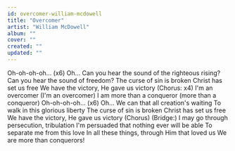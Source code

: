 ```yaml
---
id: overcomer-william-mcdowell
title: "Overcomer"
artist: "William McDowell"
album: ""
cover: ""
created: ""
updated: ""
---
```


Oh-oh-oh-oh... (x6) Oh...
Can you hear the sound of the righteous rising?
Can you hear the sound of freedom?
The curse of sin is broken
Christ has set us free
We have the victory, He gave us victory
(Chorus: x4)
I'm an overcomer (I'm an overcomer)
I am more than a conqueror (more than a conqueror)
Oh-oh-oh-oh... (x6) Oh...
We can that all creation's waiting
To walk in this glorious liberty
The curse of sin is broken
Christ has set us free
We have the victory, He gave us victory
(Chorus)
(Bridge:)
I may go through persecution, tribulation
I'm persuaded that nothing ever will be able
To separate me from this love
In all these things, through Him that loved us
We are more than conquerors!